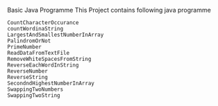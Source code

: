 Basic Java Programme This Project contains following java programme

    CountCharacterOccurance
    countWordinaString
    LargestAndSmallestNumberInArray
    PalindromOrNot
    PrimeNumber
    ReadDataFromTextFile
    RemoveWhiteSpacesFromString
    ReverseEachWordInString
    ReverseNumber
    ReverseString
    SecondndHighestNumberInArray
    SwappingTwoNumbers
    SwappingTwoString

